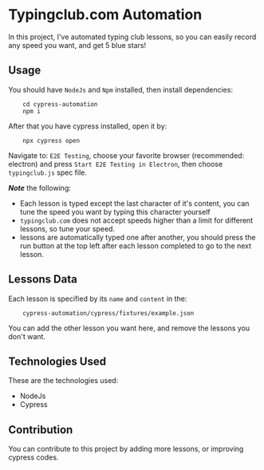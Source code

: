 # Typingclub.com Automation

In this project, I've automated typing club lessons, so you can easily record any speed you want, and get 5 blue stars!

## Usage

You should have `NodeJs` and `Npm` installed, then install dependencies:

```shell
    cd cypress-automation
    npm i
```

After that you have cypress installed, open it by:

```shell
    npx cypress open
```

Navigate to: `E2E Testing`, choose your favorite browser (recommended: electron)
and press `Start E2E Testing in Electron`, then choose `typingclub.js` spec file.

***Note*** the following:

- Each lesson is typed except the last character of it's content, you can tune the speed you want by typing this
  character yourself
- `typingclub.com` does not accept speeds higher than a limit for different lessons, so tune your speed.
- lessons are automatically typed one after another, you should press the run button at the top left
  after each lesson completed to go to the next lesson.

## Lessons Data

Each lesson is specified by its `name` and `content` in the:

```shell
    cypress-automation/cypress/fixtures/example.json
```

You can add the other lesson you want here, and remove the lessons you don't want.

## Technologies Used
These are the technologies used:

- NodeJs
- Cypress

## Contribution
You can contribute to this project by adding more lessons, or improving cypress codes. 
